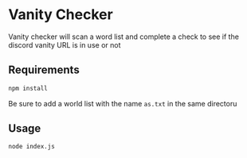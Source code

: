 # Vanity Checker

Vanity checker will scan a word list and complete a check to see if the discord vanity URL is in use or not

## Requirements

```bash
npm install
```

Be sure to add a world list with the name `as.txt` in the same directoru

## Usage

```bash
node index.js
```
